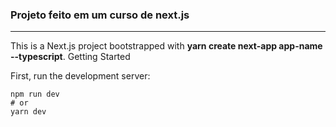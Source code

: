 ### Projeto feito em um curso de next.js






--- 
This is a Next.js project bootstrapped with **yarn create next-app app-name --typescript**.
Getting Started

First, run the development server:

    npm run dev
    # or
    yarn dev